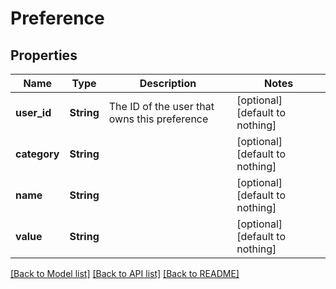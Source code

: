 # Preference


## Properties
Name | Type | Description | Notes
------------ | ------------- | ------------- | -------------
**user_id** | **String** | The ID of the user that owns this preference | [optional] [default to nothing]
**category** | **String** |  | [optional] [default to nothing]
**name** | **String** |  | [optional] [default to nothing]
**value** | **String** |  | [optional] [default to nothing]


[[Back to Model list]](../README.md#models) [[Back to API list]](../README.md#api-endpoints) [[Back to README]](../README.md)


